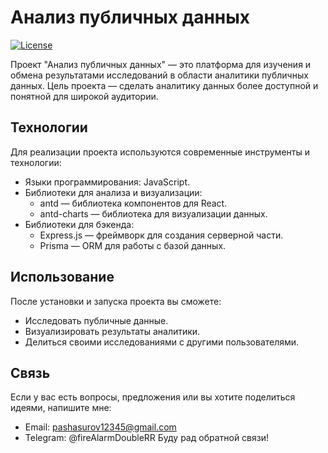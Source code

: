 # Анализ публичных данных

[![License](https://img.shields.io/badge/license-MIT-blue.svg)](LICENSE)

Проект "Анализ публичных данных" — это платформа для изучения и обмена результатами исследований в области аналитики публичных данных. Цель проекта — сделать аналитику данных более доступной и понятной для широкой аудитории.

## Технологии
Для реализации проекта используются современные инструменты и технологии:
* Языки программирования: JavaScript.
* Библиотеки для анализа и визуализации:
  - antd — библиотека компонентов для React.
  - antd-charts — библиотека для визуализации данных.
* Библиотеки для бэкенда:
  - Express.js — фреймворк для создания серверной части.
  - Prisma — ORM для работы с базой данных.

## Использование
После установки и запуска проекта вы сможете:
* Исследовать публичные данные.
* Визуализировать результаты аналитики.
* Делиться своими исследованиями с другими пользователями.

## Связь
Если у вас есть вопросы, предложения или вы хотите поделиться идеями, напишите мне:
* Email: pashasurov12345@gmail.com
* Telegram: @fireAlarmDoubleRR
Буду рад обратной связи!
